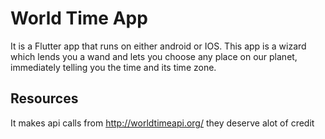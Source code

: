 
# World Time App

It is a Flutter app that runs on either android or IOS. This app is a wizard which lends you a wand and lets you choose any place on our planet, immediately telling you the time and its time zone.

## Resources

It makes api calls from http://worldtimeapi.org/ they deserve alot of credit

  